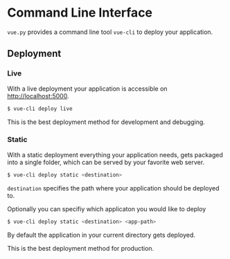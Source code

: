 # Command Line Interface

`vue.py` provides a command line tool `vue-cli` to deploy your application.

## Deployment
### Live
With a live deployment your application is accessible on
[http://localhost:5000](http://localhost:5000).
```bash
$ vue-cli deploy live
```
This is the best deployment method for development and debugging.

### Static
With a static deployment everything your application needs,
gets packaged into a single folder,
which can be served by your favorite web server.
```bash
$ vue-cli deploy static <destination>
```
`destination` specifies the path where your application should be deployed to.

Optionally you can specifiy which applicaton you would like to deploy
```bash
$ vue-cli deploy static <destination> <app-path>
```
By default the application in your current directory gets deployed.

This is the best deployment method for production.

